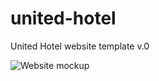 # united-hotel
United Hotel website template v.0

<picture>
    <img alt="Website mockup" src="http://portfolio.parfaitbene.com/wp-content/uploads/2023/06/uh_siteweb_maquette_home_b-scaled.jpg">
</picture>